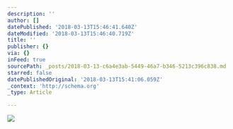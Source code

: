 ```yaml
---
description: ''
author: []
datePublished: '2018-03-13T15:46:41.640Z'
dateModified: '2018-03-13T15:46:40.719Z'
title: ''
publisher: {}
via: {}
inFeed: true
sourcePath: _posts/2018-03-13-c6a4e3ab-5449-46a7-b346-5213c396c838.md
starred: false
datePublishedOriginal: '2018-03-13T15:41:06.059Z'
_context: 'http://schema.org'
_type: Article

---
```

![](https://the-grid-user-content.s3-us-west-2.amazonaws.com/cb269145-0ad5-4ee2-87b0-d9c09751597c.jpg)